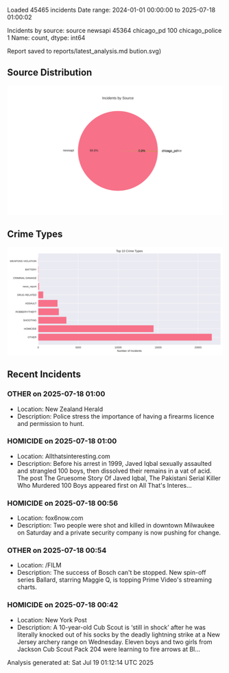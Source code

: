 
Loaded 45465 incidents
Date range: 2024-01-01 00:00:00 to 2025-07-18 01:00:02

Incidents by source:
source
newsapi           45364
chicago_pd          100
chicago_police        1
Name: count, dtype: int64

Report saved to reports/latest_analysis.md
bution.svg)

## Source Distribution
![Source Distribution](images/source_distribution.svg)

## Crime Types
![Crime Types](images/crime_types.svg)

## Recent Incidents

### OTHER on 2025-07-18 01:00
- Location: New Zealand Herald
- Description: Police stress the importance of having a firearms licence and permission to hunt.


### HOMICIDE on 2025-07-18 01:00
- Location: Allthatsinteresting.com
- Description: Before his arrest in 1999, Javed Iqbal sexually assaulted and strangled 100 boys, then dissolved their remains in a vat of acid.
The post The Gruesome Story Of Javed Iqbal, The Pakistani Serial Killer Who Murdered 100 Boys appeared first on All That's Interes…


### HOMICIDE on 2025-07-18 00:56
- Location: fox6now.com
- Description: Two people were shot and killed in downtown Milwaukee on Saturday and a private security company is now pushing for change.


### OTHER on 2025-07-18 00:54
- Location: /FILM
- Description: The success of Bosch can't be stopped. New spin-off series Ballard, starring Maggie Q, is topping Prime Video's streaming charts.


### HOMICIDE on 2025-07-18 00:42
- Location: New York Post
- Description: A 10-year-old Cub Scout is ‘still in shock’ after he was literally knocked out of his socks by the deadly lightning strike at a New Jersey archery range on Wednesday. Eleven boys and two girls from Jackson Cub Scout Pack 204 were learning to fire arrows at Bl…

Analysis generated at: Sat Jul 19 01:12:14 UTC 2025
